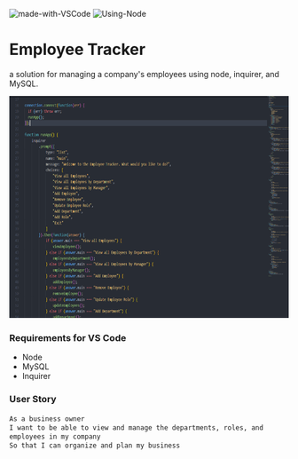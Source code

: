 ![made-with-VSCode](https://img.shields.io/badge/Made%20With-VS%20Code-green)  ![Using-Node](https://img.shields.io/badge/Using-Node-ff69b4)

# Employee Tracker
a solution for managing a company's employees using node, inquirer, and MySQL.

<img src="./Assets/screenshot.png"
     alt="Img"
     style="margin-right: 10px; height: 400px;" />

### Requirements for VS Code
* Node
* MySQL
* Inquirer


### User Story
```
As a business owner
I want to be able to view and manage the departments, roles, and employees in my company
So that I can organize and plan my business
```
